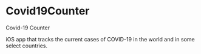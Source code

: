 # Covid19Counter
Covid-19 Counter

iOS app that tracks the current cases of COVID-19 in the world and in some select countries.
